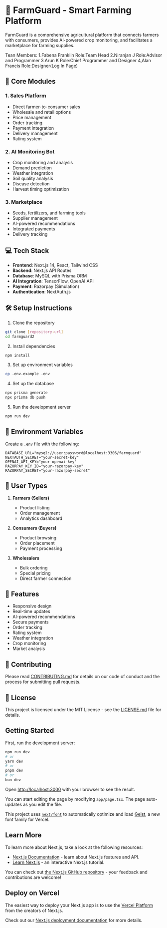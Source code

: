 # 🌾 FarmGuard - Smart Farming Platform

FarmGuard is a comprehensive agricultural platform that connects farmers with consumers, provides AI-powered crop monitoring, and facilitates a marketplace for farming supplies.

Tean Members:
1.Fabena Franklin Role:Team Head
2.Niranjan J Role:Advisor and Programmer
3.Arun K Role:Chief Programmer and Designer
4,Alan Francis Role:Designer(Log In Page)
## 🚀 Core Modules

### 1. Sales Platform
- Direct farmer-to-consumer sales
- Wholesale and retail options
- Price management
- Order tracking
- Payment integration
- Delivery management
- Rating system

### 2. AI Monitoring Bot
- Crop monitoring and analysis
- Demand prediction
- Weather integration
- Soil quality analysis
- Disease detection
- Harvest timing optimization

### 3. Marketplace
- Seeds, fertilizers, and farming tools
- Supplier management
- AI-powered recommendations
- Integrated payments
- Delivery tracking

## 💻 Tech Stack

- **Frontend**: Next.js 14, React, Tailwind CSS
- **Backend**: Next.js API Routes
- **Database**: MySQL with Prisma ORM
- **AI Integration**: TensorFlow, OpenAI API
- **Payment**: Razorpay (Simulation)
- **Authentication**: NextAuth.js

## 🛠️ Setup Instructions

1. Clone the repository
```bash
git clone [repository-url]
cd farmguard2
```

2. Install dependencies
```bash
npm install
```

3. Set up environment variables
```bash
cp .env.example .env
```

4. Set up the database
```bash
npx prisma generate
npx prisma db push
```

5. Run the development server
```bash
npm run dev
```

## 🔐 Environment Variables

Create a `.env` file with the following:

```env
DATABASE_URL="mysql://user:password@localhost:3306/farmguard"
NEXTAUTH_SECRET="your-secret-key"
OPENAI_API_KEY="your-openai-key"
RAZORPAY_KEY_ID="your-razorpay-key"
RAZORPAY_SECRET="your-razorpay-secret"
```

## 👥 User Types

1. **Farmers (Sellers)**
   - Product listing
   - Order management
   - Analytics dashboard

2. **Consumers (Buyers)**
   - Product browsing
   - Order placement
   - Payment processing

3. **Wholesalers**
   - Bulk ordering
   - Special pricing
   - Direct farmer connection

## 📱 Features

- Responsive design
- Real-time updates
- AI-powered recommendations
- Secure payments
- Order tracking
- Rating system
- Weather integration
- Crop monitoring
- Market analysis

## 🤝 Contributing

Please read [CONTRIBUTING.md](CONTRIBUTING.md) for details on our code of conduct and the process for submitting pull requests.

## 📄 License

This project is licensed under the MIT License - see the [LICENSE.md](LICENSE.md) file for details.

## Getting Started

First, run the development server:

```bash
npm run dev
# or
yarn dev
# or
pnpm dev
# or
bun dev
```   

Open [http://localhost:3000](http://localhost:3000) with your browser to see the result.

You can start editing the page by modifying `app/page.tsx`. The page auto-updates as you edit the file.

This project uses [`next/font`](https://nextjs.org/docs/app/building-your-application/optimizing/fonts) to automatically optimize and load [Geist](https://vercel.com/font), a new font family for Vercel.

## Learn More

To learn more about Next.js, take a look at the following resources:

- [Next.js Documentation](https://nextjs.org/docs) - learn about Next.js features and API.
- [Learn Next.js](https://nextjs.org/learn) - an interactive Next.js tutorial.

You can check out [the Next.js GitHub repository](https://github.com/vercel/next.js) - your feedback and contributions are welcome!

## Deploy on Vercel




The easiest way to deploy your Next.js app is to use the [Vercel Platform](https://vercel.com/new?utm_medium=default-template&filter=next.js&utm_source=create-next-app&utm_campaign=create-next-app-readme) from the creators of Next.js.

Check out our [Next.js deployment documentation](https://nextjs.org/docs/app/building-your-application/deploying) for more details.
